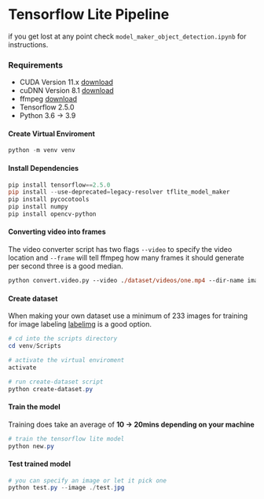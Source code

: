 # Tensorflow Lite Pipeline

if you get lost at any point check `model_maker_object_detection.ipynb` for instructions.

### Requirements

- CUDA Version 11.x [download](https://developer.nvidia.com/rdp/cudnn-download)
- cuDNN Version 8.1 [download](https://developer.nvidia.com/rdp/cudnn-archive)
- ffmpeg [download](https://community.chocolatey.org/packages/ffmpeg)
- Tensorflow 2.5.0
- Python 3.6 -> 3.9

#### Create Virtual Enviroment

```powershell
python -m venv venv
```

#### Install Dependencies

```powershell
pip install tensorflow==2.5.0
pip install --use-deprecated=legacy-resolver tflite_model_maker
pip install pycocotools
pip install numpy
pip install opencv-python
```

#### Converting video into frames

The video converter script has two flags `--video` to specify the video location
and `--frame` will tell ffmpeg how many frames it should generate per second three is a good median.

```ps
python convert.video.py --video ./dataset/videos/one.mp4 --dir-name images-2
```

#### Create dataset

When making your own dataset use a minimum of 233 images for training
for image labeling [labelimg](https://github.com/tzutalin/labelImg) is a good option.

```powershell
# cd into the scripts directory
cd venv/Scripts

# activate the virtual enviroment
activate

# run create-dataset script
python create-dataset.py
```

#### Train the model

Training does take an average of **10 -> 20mins depending on your machine**

```powershell
# train the tensorflow lite model
python new.py
```

#### Test trained model

```powershell
# you can specify an image or let it pick one
python test.py --image ./test.jpg
```

